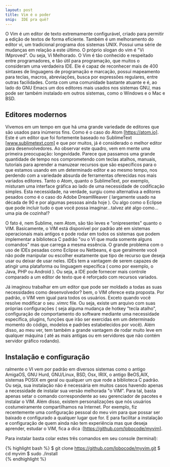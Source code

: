 ```yaml
---
layout: post
title: Vim é o poder
snip:  IDE pra quê? 
---
```


O Vim é um editor de texto extremamente configurável, criado para permitir a edição de textos de forma eficiente. Também é um melhoramento do editor vi, um tradicional programa dos sistemas UNIX. Possui uma série de mudanças em relação a este último. O próprio slogan do vim é "Vi IMproved". Ou seja, Vi Melhorado. O Vim é tão conhecido e respeitado entre programadores, e tão útil para programação, que muitos o consideram uma verdadeira IDE. Ele é capaz de reconhecer mais de 400 sintaxes de linguagens de programação e marcação, possui mapeamento para teclas, macros, abreviações, busca por expressões regulares, entre outras facilidades. Conta com uma comunidade bastante atuante e é, ao lado do GNU Emacs um dos editores mais usados nos sistemas GNU, mas pode ser também instalado em outros sistemas, como o Windows e o Mac e BSD.

## Editores modernos ##

Vivemos em um tempo em que há uma grande variedade de editores que são usados para inúmeros fins. Como é o caso do Atom [https://atom.io]. Este é um editor que foi fortemente baseado no SublimeText [www.sublimetext.com] e que por muitos, já é considerado o melhor editor para desenvolvedores. Ao observar este quadro, vem em mente uma primeira preocupação: longevidade. Parece que passamos uma grande quantidade de tempo nos comprometendo com teclas atalhos, manuais, tutoriais para aprender a manuzear recursos que são específicos para o que estamos usando em um determinado editor e ao mesmo tempo, nos perdendo com a variedade absurda de ferramentas oferecidas nos mais variados editores. Tanto o Atom, quanto o SublimeText, por exemplo, misturam uma interface gráfica ao lado de uma necessidade de codificação simples. Esta necessidade, na verdade, surgiu como alternativa a editores pesados como é o caso do Adobe DreamWeaver ( largamente usado na década de 90 e por algumas pessoas ainda hoje ). Ou algo como o Eclipse que pode incluir tudo o que você possa imaginar...talvez até algo como... uma pia de cozinha!?

O fato é, nem Sublime, nem Atom, são tão leves e "onipresentes" quanto o VIM. Basicamente, o VIM está disponível por padrão até em sistemas operacionais mais antigos e pode rodar em todos os sistemas que podem implementar a biblioteca C padrão "ou o VI que muda somente alguns comandos" mas que carrega a mesma essência. O grande problema com o uso de IDEs pesadas como Eclipse ou Netbeans, é que geralmente você não pode manipular ou escolher exatamente que tipo de recurso que deseja usar ou deixar de usar neles. IDEs tem a vantagem de serem capazes de atingir uma plataforma ou linguagem específica ( como por exemplo, o Java, PHP ou Android ). Ou seja, a IDE pode fornecer mais controle comparado a um editor de texto que é reforçado com recursos variados. 

Já imaginou trabalhar em um editor que pode ser moldado a todas as suas necessidades como desenvolvedor? bem, o VIM oferece esta proposta. Por padrão, o VIM vem igual para todos os usuários. Exceto quando você resolve modificar o seu .vimrc file. Ou seja, existe um arquivo com suas próprias configurações ( seja alguma mudança de hotkey "tecla atalho", configuração de comportamento do software mediante uma necessidade específica, plugins, funções que irão ser exercidas em um determinado momento do código, modelos e padrões estabelecidos por você). Além disso, ao meu ver, tem também a grande vantagem de rodar muito leve em qualquer máquina ( até as mais antigas ou em servidores que não contém servidor gráfico rodando).

## Instalação e configuração ##

ralmente o VI vem por padrão em diversos sistemas como o antigo AmigaOS, GNU Hurd, GNU/Linux, BSD, Osx, IRIX, o antigo BeOS,AIX, sistemas POSIX em geral ou qualquer um que rode a biblioteca C padrão. Ou seja, sua instalação não é necessária em muitos casos havendo apenas a necessidade de instalar sua versão melhorada "o VIM". Para tal, basta apenas setar o comando correspondente ao seu gerenciador de pacotes e instalar o VIM. Além disso, existem personalizações que nós usuários costumeiramente compartilhamos na Internet. Por exemplo, fiz recentemente uma configuração pessoal do meu vim para que possar ser baixado e configurado a qualquer lugar que for. E para facilitar a instalação e configuração de quem ainda não tem experiência mas que deseja aprender, estudar o VIM, fica a dica :[https://github.com/lobocode/myvim].

Para instalar basta colar estes três comandos em seu console (terminal):  

{% highlight bash %}
$ git clone https://github.com/lobocode/myvim.git
$ cd myvim
$ sudo ./install                    
{% endhighlight %}


